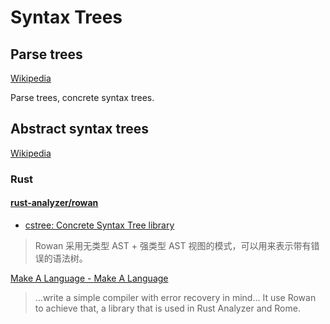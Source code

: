 # Syntax Trees
## Parse trees
[Wikipedia](https://en.wikipedia.org/wiki/Parse_tree)

Parse trees, concrete syntax trees.

## Abstract syntax trees
[Wikipedia](https://en.wikipedia.org/wiki/Abstract_syntax_tree)

### Rust
#### [rust-analyzer/rowan](https://github.com/rust-analyzer/rowan)
- [cstree: Concrete Syntax Tree library](https://github.com/domenicquirl/cstree)

> Rowan 采用无类型 AST + 强类型 AST 视图的模式，可以用来表示带有错误的语法树。

[Make A Language - Make A Language](https://lunacookies.github.io/lang/)
> ...write a simple compiler with error recovery in mind... It use Rowan to achieve that, a library that is used in Rust Analyzer and Rome.

